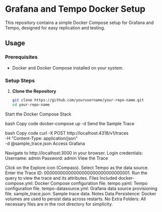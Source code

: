 # Grafana and Tempo Docker Setup

This repository contains a simple Docker Compose setup for Grafana and Tempo, designed for easy replication and testing.

## **Usage**

### **Prerequisites**

- Docker and Docker Compose installed on your system.

### **Setup Steps**

1. **Clone the Repository**

   ```bash
   git clone https://github.com/yourusername/your-repo-name.git
   cd your-repo-name
Start the Docker Compose Stack

bash
Copy code
docker-compose up -d
Send the Sample Trace

bash
Copy code
curl -X POST http://localhost:4318/v1/traces \
     -H "Content-Type: application/json" \
     -d @sample_trace.json
Access Grafana

Navigate to http://localhost:3000 in your browser.
Login credentials:
Username: admin
Password: admin
View the Trace

Click on the Explore icon (Compass).
Select Tempo as the data source.
Enter the Trace ID: 00000000000000000000000000000001.
Run the query to view the trace and its attributes.
Files Included
docker-compose.yml: Docker Compose configuration file.
tempo.yaml: Tempo configuration file.
tempo-datasource.yml: Grafana data source provisioning file.
sample_trace.json: Sample trace data.
Notes
Data Persistence: Docker volumes are used to persist data across restarts.
No Extra Folders: All necessary files are in the root directory for simplicity.
